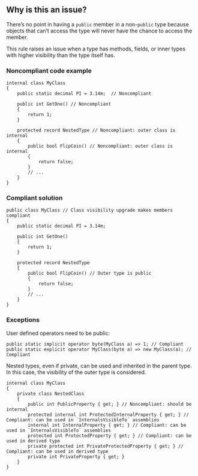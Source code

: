 ## Why is this an issue?
 
There’s no point in having a `public` member in a non-`public` type because objects that can’t access the type will never have the chance to access the member.
 
This rule raises an issue when a type has methods, fields, or inner types with higher visibility than the type itself has.
 
### Noncompliant code example

    internal class MyClass
    {
        public static decimal PI = 3.14m;  // Noncompliant
    
        public int GetOne() // Noncompliant
        {
            return 1;
        }
    
        protected record NestedType // Noncompliant: outer class is internal
        {
            public bool FlipCoin() // Noncompliant: outer class is internal
            {
                return false;
            }
            // ...
        }
    }

### Compliant solution

    public class MyClass // Class visibility upgrade makes members compliant
    {
        public static decimal PI = 3.14m;
    
        public int GetOne()
        {
            return 1;
        }
    
        protected record NestedType
        {
            public bool FlipCoin() // Outer type is public
            {
                return false;
            }
            // ...
        }
    }

### Exceptions
 
User defined operators need to be public:

    public static implicit operator byte(MyClass a) => 1; // Compliant
    public static explicit operator MyClass(byte a) => new MyClass(a); // Compliant

Nested types, even if private, can be used and inherited in the parent type. In this case, the visibility of the outer type is considered.

    internal class MyClass
    {
        private class NestedClass
        {
            public int PublicProperty { get; } // Noncompliant: should be internal
            protected internal int ProtectedInternalProperty { get; } // Compliant: can be used in `InternalsVisibleTo` assemblies
            internal int InternalProperty { get; } // Compliant: can be used in `InternalsVisibleTo` assemblies
            protected int ProtectedProperty { get; } // Compliant: can be used in derived type
            private protected int PrivateProtectedProperty { get; } // Compliant: can be used in derived type
            private int PrivateProperty { get; }
        }
    }